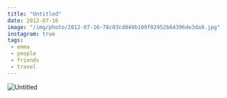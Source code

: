 ```yaml
---
title: "Untitled"
date: 2012-07-16
image: "/img/photo/2012-07-16-78c03cd049b109f02952b64396de3da9.jpg"
instagram: true
tags:
 - emma
 - people
 - friends
 - travel
---
```


![Untitled](/img/photo/2012-07-16-78c03cd049b109f02952b64396de3da9.jpg)
